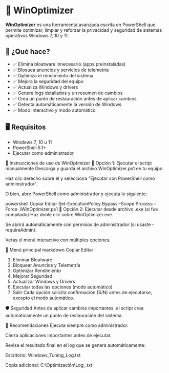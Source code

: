 # 🧹 WinOptimizer

**WinOptimizer** es una herramienta avanzada escrita en PowerShell que permite optimizar, limpiar y reforzar la privacidad y seguridad de sistemas operativos Windows 7, 10 y 11.

## 🚀 ¿Qué hace?

- ✅ Elimina bloatware innecesario (apps preinstaladas)
- ✅ Bloquea anuncios y servicios de telemetría
- ✅ Optimiza el rendimiento del sistema
- ✅ Mejora la seguridad del equipo
- ✅ Actualiza Windows y drivers
- ✅ Genera logs detallados y un resumen de cambios
- ✅ Crea un punto de restauración antes de aplicar cambios
- ✅ Detecta automáticamente la versión de Windows
- ✅ Modo interactivo y modo automático

## 🖥️ Requisitos

- Windows 7, 10 u 11
- PowerShell 5.1+
- Ejecutar como administrador

📖 Instrucciones de uso de WinOptimizer
🔹 Opción 1: Ejecutar el script manualmente
Descarga y guarda el archivo WinOptimizer.ps1 en tu equipo.

Haz clic derecho sobre él y selecciona "Ejecutar con PowerShell como administrador".

O bien, abre PowerShell como administrador y ejecuta lo siguiente:

powershell
Copiar
Editar
Set-ExecutionPolicy Bypass -Scope Process -Force
.\WinOptimizer.ps1
🔹 Opción 2: Ejecutar desde archivo .exe (si fue compilado)
Haz doble clic sobre WinOptimizer.exe.

Se abrirá automáticamente con permisos de administrador (si usaste -requireAdmin).

Verás el menú interactivo con múltiples opciones.

🧭 Menú principal
markdown
Copiar
Editar
1. Eliminar Bloatware
2. Bloquear Anuncios y Telemetría
3. Optimizar Rendimiento
4. Mejorar Seguridad
5. Actualizar Windows y Drivers
6. Ejecutar todas las opciones (modo automático)
7. Salir
Cada opción solicita confirmación (S/N) antes de ejecutarse, excepto el modo automático.

🛡️ Seguridad
Antes de aplicar cambios importantes, el script crea automáticamente un punto de restauración del sistema.

🧠 Recomendaciones
Ejecuta siempre como administrador.

Cierra aplicaciones importantes antes de ejecutar.

Revisa el resultado final en el log que se genera automáticamente:

Escritorio: Windows_Tuning_Log.txt

Copia adicional: C:\Optimización\Log_<fecha>.txt

